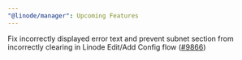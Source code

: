 ```yaml
---
"@linode/manager": Upcoming Features
---
```


Fix incorrectly displayed error text and prevent subnet section from incorrectly clearing in Linode Edit/Add Config flow ([#9866](https://github.com/linode/manager/pull/9866))
